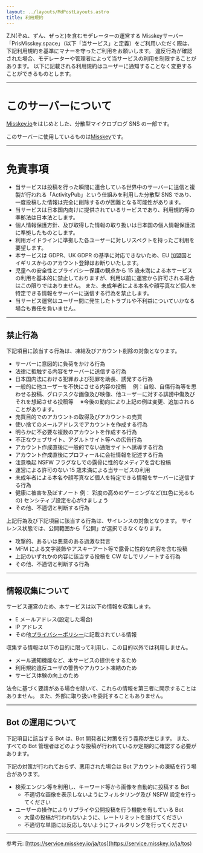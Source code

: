 ```yaml
---
layout: ../layouts/MdPostLayouts.astro
title: 利用規約
---
```


Z.N(ぞぬ、ずん、ぜっと)を含むモデレーターの運営する Misskeyサーバー「PrisMisskey.space」（以下「当サービス」と定義）をご利用いただく際は、下記利用規約を基準にマナーを守ったご利用をお願いします。
違反行為が確認された場合、モデレーターや管理者によって当サービスの利用を制限することがあります。
以下に記載される利用規約はユーザーに通知することなく変更することができるものとします。

---

# このサーバーについて

[Misskey.io](https://misskey.io)をはじめとした、分散型マイクロブログ SNS の一部です。

このサーバーに使用しているものは[Misskey](https://misskey-hub.net/)です。

---

# 免責事項

+ 当サービスは投稿を行った瞬間に連合している世界中のサーバーに送信と複製が行われる「ActivityPub」という仕組みを利用した分散型 SNS であり、一度投稿した情報は完全に削除するのが困難となる可能性があります。
+ 当サービスは日本国内向けに提供されているサービスであり、利用規約等の準拠法は日本法とします。
+ 個人情報保護方針、及び取得した情報の取り扱いは日本国の個人情報保護法に準拠したものとします。
+ 利用ガイドラインに準拠した各ユーザーに対しリスペクトを持ったご利用を要望します。
+ 本サービスは GDPR、UK GDPR の基準に対応できないため、EU 加盟国とイギリスからのアカウント登録はお断りいたします。
+ 児童への安全性とプライバシー保護の観点から 15 歳未満による本サービスの利用を基本的に禁止しておりますが、利用以前に運営から許可される場合はこの限りではありません。
  また、未成年者による本名や顔写真など個人を特定できる情報をサーバーに送信する行為を禁止します。
+ 当サービス運営はユーザー間に発生したトラブルや不利益についていかなる場合も責任を負いません。

---

## 禁止行為

下記項目に該当する行為は、凍結及びアカウント削除の対象となります。

- サーバーに意図的に負荷をかける行為
- 法律に抵触する内容をサーバーに送信する行為
- 日本国内法における犯罪および犯罪を助長、誘発する行為
- 一般的に他ユーザーを不快にさせる内容の投稿
  　例：自殺、自傷行為等を思わせる投稿、グロテスクな画像及び映像、他ユーザーに対する誹謗中傷及びそれを想起させる投稿等
  　※今後の動向により上記の例は変更、追加されることがあります。
- 売買目的でのアカウントの取得及びアカウントの売買
- 使い捨てのメールアドレスでアカウントを作成する行為
- 明らかに不必要な複数のアカウントを作成する行為
- 不正なウェブサイト、アダルトサイト等への広告行為
- アカウント作成直後に一般的でない通販サイトへ誘導する行為
- アカウント作成直後にプロフィールに会社情報を記述する行為
- 注意喚起 NSFW フラグなしでの露骨に性的なメディアを含む投稿
- 運営による許可のない 15 歳未満による当サービスの利用
- 未成年者による本名や顔写真など個人を特定できる情報をサーバーに送信する行為
- 健康に被害を及ぼすノート
    例： 彩度の高めのゲーミングなど(虹色に光るもの)
    センシティブ設定を心がけましょう
- その他、不適切と判断する行為

上記行為及び下記項目に該当する行為は、サイレンスの対象となります。
サイレンス状態では、公開範囲から「公開」が選択できなくなります。

- 攻撃的、あるいは悪意のある過激な発言
- MFM による文字装飾やアスキーアート等で露骨に性的な内容を含む投稿
- 上記のいずれかの内容に該当する投稿を CW なしでリノートする行為
- その他、不適切と判断する行為

---

## 情報収集について

サービス運営のため、本サービスは以下の情報を収集します。

- E メールアドレス(設定した場合)
- IP アドレス
- その他[プライバシーポリシー](privacy-policy.md)に記載されている情報

収集する情報は以下の目的に限って利用し、この目的以外では利用しません。

- メール通知機能など、本サービスの提供をするため
- 利用規約違反ユーザの警告やアカウント凍結のため
- サービス体験の向上のため

法令に基づく要請がある場合を除いて、これらの情報を第三者に開示することはありません。
また、外部に取り扱いを委託することもありません。

---

## Bot の運用について

下記項目に該当する Bot は、Bot 開発者に対策を行う義務が生じます。
また、すべての Bot 管理者はどのような投稿が行われているか定期的に確認する必要があります。

下記の対策が行われておらず、悪用された場合は Bot アカウントの凍結を行う場合があります。

- 検索エンジン等を利用し、キーワード等から画像を自動的に投稿する Bot
  - 不適切な画像を表示しないようにフィルタリング及び NSFW 設定を行ってください
- ユーザーの操作によりリプライや公開投稿を行う機能を有している Bot
  - 大量の投稿が行われないように、レートリミットを設けてください
  - 不適切な単語には反応しないようにフィルタリングを行ってください

---

参考元: [https://service.misskey.io/ja/tos](https://service.misskey.io/ja/tos)

